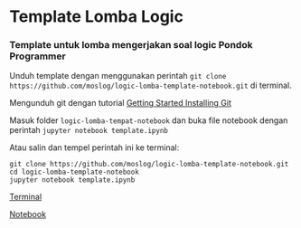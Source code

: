 # Template Lomba Logic
### Template untuk lomba mengerjakan soal logic Pondok Programmer

Unduh template dengan menggunakan perintah `git clone https://github.com/moslog/logic-lomba-template-notebook.git` di terminal.

Mengunduh git dengan tutorial [Getting Started Installing Git](https://git-scm.com/book/en/v2/Getting-Started-Installing-Git)

Masuk folder `logic-lomba-tempat-notebook` dan buka file notebook dengan perintah `jupyter notebook template.ipynb`

Atau salin dan tempel perintah ini ke terminal:

```
git clone https://github.com/moslog/logic-lomba-template-notebook.git
cd logic-lomba-template-notebook
jupyter notebook template.ipynb
```
[Terminal](terminal.png)

[Notebook](jupyter-notebook.png)

